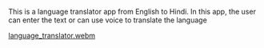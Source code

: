 This is a language translator app from English to Hindi. In this app, the user can enter the text or can use voice to translate the language

[language_translator.webm](https://github.com/user-attachments/assets/87f588c3-5ff3-474d-8ef3-7e73d70bffeb)
